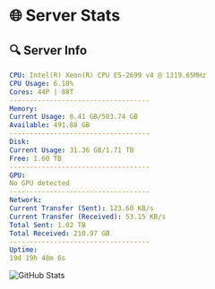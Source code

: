 # 🌐 Server Stats
## 🔍 Server Info
```yaml
CPU: Intel(R) Xeon(R) CPU E5-2699 v4 @ 1319.65MHz
CPU Usage: 6.10%
Cores: 44P | 88T
-----------------------------------
Memory:
Current Usage: 8.41 GB/503.74 GB
Available: 491.88 GB
-----------------------------------
Disk:
Current Usage: 31.36 GB/1.71 TB
Free: 1.60 TB
-----------------------------------
GPU:
No GPU detected
-----------------------------------
Network:
Current Transfer (Sent): 123.60 KB/s
Current Transfer (Received): 53.15 KB/s
Total Sent: 1.02 TB
Total Received: 210.97 GB
-----------------------------------
Uptime:
19d 19h 48m 6s
```
![GitHub Stats](https://img.shields.io/badge/Updated-2025-05-09_12:56:55-blue)